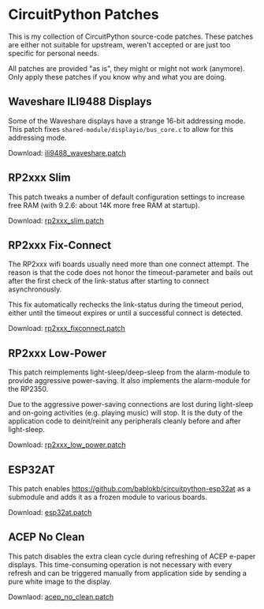 CircuitPython Patches
=====================

This is my collection of CircuitPython source-code patches. These patches
are either not suitable for upstream, weren't accepted or are just too
specific for personal needs.

All patches are provided "as is", they might or might not work (anymore). Only
apply these patches if you know why and what you are doing.


Waveshare ILI9488 Displays
--------------------------

Some of the Waveshare displays have a strange 16-bit addressing mode. This
patch fixes `shared-module/displayio/bus_core.c` to allow for this
addressing mode.

Download: [ili9488_waveshare.patch](9.2.x/ili9488_waveshare.patch)


RP2xxx Slim
-----------

This patch tweaks a number of default configuration settings to
increase free RAM (with 9.2.6: about 14K more free RAM at startup).

Download: [rp2xxx_slim.patch](9.2.x/rp2xxx_slim.patch)


RP2xxx Fix-Connect
------------------

The RP2xxx wifi boards usually need more than one connect attempt. The
reason is that the code does not honor the timeout-parameter and bails
out after the first check of the link-status after starting to connect
asynchronously.

This fix automatically rechecks the link-status during the timeout
period, either until the timeout expires or until a successful connect
is detected.

Download: [rp2xxx_fixconnect.patch](9.2.x/rp2xxx_fixconnect.patch)


RP2xxx Low-Power
----------------

This patch reimplements light-sleep/deep-sleep from the alarm-module to
provide aggressive power-saving. It also implements the alarm-module for
the RP2350.

Due to the aggressive power-saving connections are lost during light-sleep
and on-going activities (e.g. playing music) will stop. It is the duty
of the application code to deinit/reinit any peripherals cleanly before
and after light-sleep.

Download: [rp2xxx_low_power.patch](9.2.x/rp2xxx_low_power.patch)


ESP32AT
-------

This patch enables <https://github.com/bablokb/circuitpython-esp32at> as
a submodule and adds it as a frozen module to various boards.

Download: [esp32at.patch](9.2.x/esp32at.patch)


ACEP No Clean
-------------

This patch disables the extra clean cycle during refreshing of ACEP
e-paper displays. This time-consuming operation is not necessary with
every refresh and can be triggered manually from application side by
sending a pure white image to the display.

Downlaod: [acep_no_clean.patch](9.2.x/acep_no_clean.patch)
